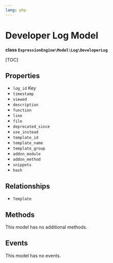 ```yaml
---
lang: php
---
```


<!--
    This source file is part of the open source project
    ExpressionEngine User Guide (https://github.com/ExpressionEngine/ExpressionEngine-User-Guide)

    @link      https://expressionengine.com/
    @copyright Copyright (c) 2003-2022, Packet Tide, LLC (https://packettide.com)
    @license   https://expressionengine.com/license Licensed under Apache License, Version 2.0
-->

# Developer Log Model

**class `ExpressionEngine\Model\Log\DeveloperLog`**

[TOC]

## Properties

- `log_id` Key
- `timestamp`
- `viewed`
- `description`
- `function`
- `line`
- `file`
- `deprecated_since`
- `use_instead`
- `template_id`
- `template_name`
- `template_group`
- `addon_module`
- `addon_method`
- `snippets`
- `hash`

## Relationships

- `Template`

## Methods

This model has no additional methods.

## Events

This model has no events.
